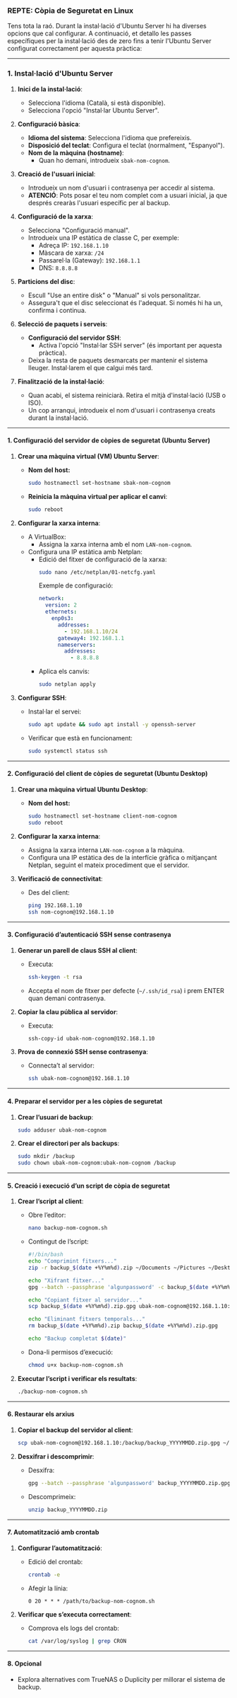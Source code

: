 ### REPTE: Còpia de Seguretat en Linux

Tens tota la raó. Durant la instal·lació d'Ubuntu Server hi ha diverses opcions que cal configurar. A continuació, et detallo les passes específiques per la instal·lació des de zero fins a tenir l'Ubuntu Server configurat correctament per aquesta pràctica:

---

### **1. Instal·lació d'Ubuntu Server**

1. **Inici de la instal·lació**:
   - Selecciona l'idioma (Català, si està disponible).
   - Selecciona l'opció "Instal·lar Ubuntu Server".

2. **Configuració bàsica**:
   - **Idioma del sistema**: Selecciona l'idioma que prefereixis.
   - **Disposició del teclat**: Configura el teclat (normalment, "Espanyol").
   - **Nom de la màquina (hostname)**:
     - Quan ho demani, introdueix `sbak-nom-cognom`.

3. **Creació de l'usuari inicial**:
   - Introdueix un nom d'usuari i contrasenya per accedir al sistema.
   - **ATENCIÓ**: Pots posar el teu nom complet com a usuari inicial, ja que després crearàs l'usuari específic per al backup.

4. **Configuració de la xarxa**:
   - Selecciona "Configuració manual".
   - Introdueix una IP estàtica de classe C, per exemple:
     - Adreça IP: `192.168.1.10`
     - Màscara de xarxa: `/24`
     - Passarel·la (Gateway): `192.168.1.1`
     - DNS: `8.8.8.8`

5. **Particions del disc**:
   - Escull "Use an entire disk" o "Manual" si vols personalitzar.
   - Assegura't que el disc seleccionat és l'adequat. Si només hi ha un, confirma i continua.

6. **Selecció de paquets i serveis**:
   - **Configuració del servidor SSH**:
     - Activa l'opció "Instal·lar SSH server" (és important per aquesta pràctica).
   - Deixa la resta de paquets desmarcats per mantenir el sistema lleuger. Instal·larem el que calgui més tard.

7. **Finalització de la instal·lació**:
   - Quan acabi, el sistema reiniciarà. Retira el mitjà d'instal·lació (USB o ISO).
   - Un cop arranqui, introdueix el nom d'usuari i contrasenya creats durant la instal·lació.

---


#### **1. Configuració del servidor de còpies de seguretat (Ubuntu Server)**

1. **Crear una màquina virtual (VM) Ubuntu Server**:
   - **Nom del host:** 
     ```bash
     sudo hostnamectl set-hostname sbak-nom-cognom
     ```
   - **Reinicia la màquina virtual per aplicar el canvi**:
     ```bash
     sudo reboot
     ```

2. **Configurar la xarxa interna**:
   - A VirtualBox:
     - Assigna la xarxa interna amb el nom `LAN-nom-cognom`.
   - Configura una IP estàtica amb Netplan:
     - Edició del fitxer de configuració de la xarxa:
       ```bash
       sudo nano /etc/netplan/01-netcfg.yaml
       ```
       Exemple de configuració:
       ```yaml
       network:
         version: 2
         ethernets:
           enp0s3:
             addresses:
               - 192.168.1.10/24
             gateway4: 192.168.1.1
             nameservers:
               addresses:
                 - 8.8.8.8
       ```
     - Aplica els canvis:
       ```bash
       sudo netplan apply
       ```

3. **Configurar SSH**:
   - Instal·lar el servei:
     ```bash
     sudo apt update && sudo apt install -y openssh-server
     ```
   - Verificar que està en funcionament:
     ```bash
     sudo systemctl status ssh
     ```

---

#### **2. Configuració del client de còpies de seguretat (Ubuntu Desktop)**

1. **Crear una màquina virtual Ubuntu Desktop**:
   - **Nom del host:**
     ```bash
     sudo hostnamectl set-hostname client-nom-cognom
     sudo reboot
     ```

2. **Configurar la xarxa interna**:
   - Assigna la xarxa interna `LAN-nom-cognom` a la màquina.
   - Configura una IP estàtica des de la interfície gràfica o mitjançant Netplan, seguint el mateix procediment que el servidor.

3. **Verificació de connectivitat**:
   - Des del client:
     ```bash
     ping 192.168.1.10
     ssh nom-cognom@192.168.1.10
     ```

---

#### **3. Configuració d’autenticació SSH sense contrasenya**

1. **Generar un parell de claus SSH al client**:
   - Executa:
     ```bash
     ssh-keygen -t rsa
     ```
   - Accepta el nom de fitxer per defecte (`~/.ssh/id_rsa`) i prem ENTER quan demani contrasenya.

2. **Copiar la clau pública al servidor**:
   - Executa:
     ```bash
     ssh-copy-id ubak-nom-cognom@192.168.1.10
     ```

3. **Prova de connexió SSH sense contrasenya**:
   - Connecta’t al servidor:
     ```bash
     ssh ubak-nom-cognom@192.168.1.10
     ```

---

#### **4. Preparar el servidor per a les còpies de seguretat**

1. **Crear l’usuari de backup**:
   ```bash
   sudo adduser ubak-nom-cognom
   ```

2. **Crear el directori per als backups**:
   ```bash
   sudo mkdir /backup
   sudo chown ubak-nom-cognom:ubak-nom-cognom /backup
   ```

---

#### **5. Creació i execució d’un script de còpia de seguretat**

1. **Crear l’script al client**:
   - Obre l’editor:
     ```bash
     nano backup-nom-cognom.sh
     ```
   - Contingut de l’script:
     ```bash
     #!/bin/bash
     echo "Comprimint fitxers..."
     zip -r backup_$(date +%Y%m%d).zip ~/Documents ~/Pictures ~/Desktop

     echo "Xifrant fitxer..."
     gpg --batch --passphrase 'algunpassword' -c backup_$(date +%Y%m%d).zip

     echo "Copiant fitxer al servidor..."
     scp backup_$(date +%Y%m%d).zip.gpg ubak-nom-cognom@192.168.1.10:/backup

     echo "Eliminant fitxers temporals..."
     rm backup_$(date +%Y%m%d).zip backup_$(date +%Y%m%d).zip.gpg

     echo "Backup completat $(date)"
     ```
   - Dona-li permisos d’execució:
     ```bash
     chmod u+x backup-nom-cognom.sh
     ```

2. **Executar l’script i verificar els resultats**:
   ```bash
   ./backup-nom-cognom.sh
   ```

---

#### **6. Restaurar els arxius**

1. **Copiar el backup del servidor al client**:
   ```bash
   scp ubak-nom-cognom@192.168.1.10:/backup/backup_YYYYMMDD.zip.gpg ~/backup_restore/
   ```

2. **Desxifrar i descomprimir**:
   - Desxifra:
     ```bash
     gpg --batch --passphrase 'algunpassword' backup_YYYYMMDD.zip.gpg
     ```
   - Descomprimeix:
     ```bash
     unzip backup_YYYYMMDD.zip
     ```

---

#### **7. Automatització amb crontab**

1. **Configurar l’automatització**:
   - Edició del crontab:
     ```bash
     crontab -e
     ```
   - Afegir la línia:
     ```
     0 20 * * * /path/to/backup-nom-cognom.sh
     ```

2. **Verificar que s’executa correctament**:
   - Comprova els logs del crontab:
     ```bash
     cat /var/log/syslog | grep CRON
     ```

---

#### **8. Opcional**

- Explora alternatives com TrueNAS o Duplicity per millorar el sistema de backup.

